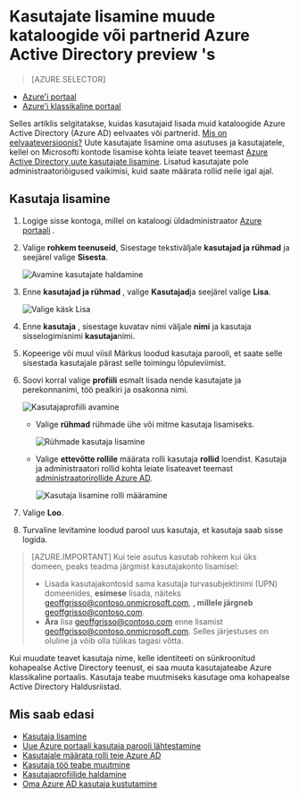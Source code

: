 <properties
    pageTitle="Kasutajate lisamine muude kataloogid või partneri ettevõtete Azure Active Directory eelvaates | Microsoft Azure'i"
    description="Selgitab, kuidas kasutajaid lisada või muuta kasutajateabe Azure Active Directory, sh külaline ja välised kasutajad."
    services="active-directory"
    documentationCenter=""
    authors="curtand"
    manager="femila"
    editor=""/>

<tags
    ms.service="active-directory"
    ms.workload="identity"
    ms.tgt_pltfrm="na"
    ms.devlang="na"
    ms.topic="article"
    ms.date="09/12/2016"
    ms.author="curtand"/>

# <a name="add-users-from-other-directories-or-partner-companies-in-azure-active-directory-preview"></a>Kasutajate lisamine muude kataloogide või partnerid Azure Active Directory preview 's

> [AZURE.SELECTOR]
- [Azure'i portaal](active-directory-users-create-external-azure-portal.md)
- [Azure'i klassikaline portaal](active-directory-create-users-external.md)

Selles artiklis selgitatakse, kuidas kasutajaid lisada muid kataloogide Azure Active Directory (Azure AD) eelvaates või partnerid. [Mis on eelvaateversioonis?](active-directory-preview-explainer.md) Uute kasutajate lisamine oma asutuses ja kasutajatele, kellel on Microsofti kontode lisamise kohta leiate teavet teemast [Azure Active Directory uute kasutajate lisamine](active-directory-users-create-azure-portal.md). Lisatud kasutajate pole administraatoriõigused vaikimisi, kuid saate määrata rollid neile igal ajal.

## <a name="add-a-user"></a>Kasutaja lisamine

1.  Logige sisse kontoga, millel on kataloogi üldadministraator [Azure portaali](https://portal.azure.com) .

2.  Valige **rohkem teenuseid**, Sisestage tekstiväljale **kasutajad ja rühmad** ja seejärel valige **Sisesta**.

    ![Avamine kasutajate haldamine](./media/active-directory-users-create-external-azure-portal/create-users-user-management.png)

3.  Enne **kasutajad ja rühmad** , valige **Kasutajad**ja seejärel valige **Lisa**.

    ![Valige käsk Lisa](./media/active-directory-users-create-external-azure-portal/create-users-add-command.png)

4. Enne **kasutaja** , sisestage kuvatav nimi väljale **nimi** ja kasutaja sisselogimisnimi **kasutaja**nimi.

5. Kopeerige või muul viisil Märkus loodud kasutaja parooli, et saate selle sisestada kasutajale pärast selle toimingu lõpuleviimist.

6. Soovi korral valige **profiili** esmalt lisada nende kasutajate ja perekonnanimi, töö pealkiri ja osakonna nimi.
    
    ![Kasutajaprofiili avamine](./media/active-directory-users-create-external-azure-portal/create-users-user-profile.png)

    - Valige **rühmad** rühmade ühe või mitme kasutaja lisamiseks.

        ![Rühmade kasutaja lisamine](./media/active-directory-users-create-external-azure-portal/create-users-user-groups.png)

    - Valige **ettevõtte rollile** määrata rolli kasutaja **rollid** loendist. Kasutaja ja administraatori rollid kohta leiate lisateavet teemast [administraatorirollide Azure AD](active-directory-assign-admin-roles.md).

        ![Kasutaja lisamine rolli määramine](./media/active-directory-users-create-external-azure-portal/create-users-assign-role.png)

7. Valige **Loo**.

8. Turvaline levitamine loodud parool uus kasutaja, et kasutaja saab sisse logida.

> [AZURE.IMPORTANT] Kui teie asutus kasutab rohkem kui üks domeen, peaks teadma järgmist kasutajakonto lisamisel:
>
> - Lisada kasutajakontosid sama kasutaja turvasubjektinimi (UPN) domeenides, **esimese** lisada, näiteks geoffgrisso@contoso.onmicrosoft.com, **, millele järgneb** geoffgrisso@contoso.com.
> - **Ära** lisa geoffgrisso@contoso.com enne lisamist geoffgrisso@contoso.onmicrosoft.com. Selles järjestuses on oluline ja võib olla tülikas tagasi võtta.

Kui muudate teavet kasutaja nime, kelle identiteeti on sünkroonitud kohapealse Active Directory teenust, ei saa muuta kasutajateabe Azure klassikaline portaalis. Kasutaja teabe muutmiseks kasutage oma kohapealse Active Directory Haldusriistad.


## <a name="whats-next"></a>Mis saab edasi

- [Kasutaja lisamine](active-directory-users-create-azure-portal.md)
- [Uue Azure portaali kasutaja parooli lähtestamine](active-directory-users-reset-password-azure-portal.md)
- [Kasutajale määrata rolli teie Azure AD](active-directory-users-assign-role-azure-portal.md)
- [Kasutaja töö teabe muutmine](active-directory-users-work-info-azure-portal.md)
- [Kasutajaprofiilide haldamine](active-directory-users-profile-azure-portal.md)
- [Oma Azure AD kasutaja kustutamine](active-directory-users-delete-user-azure-portal.md)

